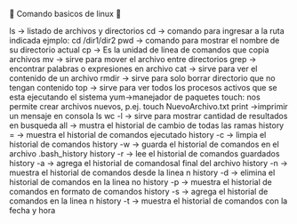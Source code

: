 :construction: Comando basicos de linux :construction:

ls -> listado de archivos y directorios
cd -> comando para ingresar a la ruta indicada ejmplo: cd /dir1/dir2
pwd -> comando para mostrar el nombre de su directorio actual 
cp ->  Es la unidad de linea de comandos que copia archivos 
mv -> sirve para mover el archivo entre directorios
grep -> encontrar palabras o expresiones en archivo
cat -> sirve para ver el contenido  de un archivo 
rmdir -> sirve para solo borrar directorio que no tengan contenido 
top -> sirve para ver todos los procesos activos que se esta ejecutando el sistema
yum->manejador de paquetes
touch: nos permite crear archivos nuevos, p.ej. touch NuevoArchivo.txt
print ->imprimir un mensaje en consola
ls wc -l -> sirve para mostrar cantidad de resultados en busqueda
all ->  mustra el historial de cambio de todas las ramas 
history = -> muestra el historial de comandos ejecutado 
history -c -> limpia el historial de comandos
history -w -> guarda el historial de comandos  en el archivo .bash_history
history -r -> lee el historial de comandos guardados
history -a -> agrega el historial de comandosal final del archivo 
history -n -> muestra el historial de comandos desde la linea n 
history -d -> elimina el historial de comandos en la linea no
history -p -> muestra el historial de comandos en formato de comandos 
history -s -> agrega el historial de comandos en la linea n
history -t -> muestra el historial de comandos con la fecha y hora 
